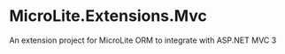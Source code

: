 MicroLite.Extensions.Mvc
========================

An extension project for MicroLite ORM to integrate with ASP.NET MVC 3